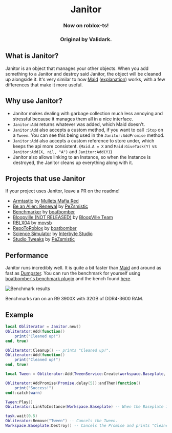 <div align="center">
	<h1><strong>Janitor</strong></h1>
	<h3 href="https://www.npmjs.com/package/@rbxts/janitor">Now on roblox-ts!</h3>
	<h3 href="https://github.com/RoStrap/Events/blob/master/Janitor.lua">Original by Validark.</h3>
</div>
<!--moonwave-hide-before-this-line-->

## What is Janitor?

Janitor is an object that manages your other objects. When you add something to a Janitor and destroy said Janitor, the object will be cleaned up alongside it. It's very similar to how [Maid](https://github.com/Quenty/NevermoreEngine/blob/version2/Modules/Shared/Events/Maid.lua) ([explanation](https://www.youtube.com/watch?v=MOjiKS6F59s)) works, with a few differences that make it more useful.

## Why use Janitor?

- Janitor makes dealing with garbage collection much less annoying and stressful because it manages them all in a nice interface.
- `Janitor:Add` returns whatever was added, which Maid doesn't.
- `Janitor:Add` also accepts a custom method, if you want to call `:Stop` on a `Tween`. You can see this being used in the `Janitor:AddPromise` method.
- `Janitor:Add` also accepts a custom reference to store under, which keeps the api more consistent. (`Maid.A = X` and `Maid:GiveTask(Y)` vs `Janitor:Add(X, nil, "A")` and `Janitor:Add(Y)`)
- Janitor also allows linking to an Instance, so when the Instance is destroyed, the Janitor cleans up everything along with it.

## Projects that use Janitor

If your project uses Janitor, leave a PR on the readme!

- [Armtastic](https://www.roblox.com/games/6242582774/SHOP-Armtastic-Alpha) by [Mullets Mafia Red](https://www.roblox.com/groups/9160772/Mullet-Mafia-Red#!/about)
- [Be an Alien: Renewal](https://www.roblox.com/games/463915360/Be-an-Alien-Renewal) by [PeZsmistic](https://www.roblox.com/users/121643/profile)
- [Benchmarker](https://www.roblox.com/library/5853950046/Benchmarker) by [boatbomber](https://www.roblox.com/users/33655127/profile/)
- [Bloopville (NOT RELEASED)](https://www.roblox.com/games/1919575283/BloopVille0) by [BloopVille Team](https://www.bloopville.com/)
- [RBLX04](https://www.roblox.com/games/5040794421/RBLX04-A-ROBLOX-2004-Simulation) by [movsb](https://www.roblox.com/games/5040794421/RBLX04-A-ROBLOX-2004-Simulation)
- [RepoToRoblox](https://www.roblox.com/library/6284281701/RepoToRoblox) by [boatbomber](https://www.roblox.com/users/33655127/profile)
- [Science Simulator](https://www.roblox.com/games/5414779423/5M-EVENT-Science-Simulator) by [Interbyte Studio](https://www.roblox.com/groups/5126818/Interbyte-Studio#!/about)
- [Studio Tweaks](https://www.roblox.com/library/5601031949/Studio-Tweaks) by [PeZsmistic](https://www.roblox.com/users/121643/profile)

## Performance

Janitor runs incredibly well. It is quite a bit faster than [Maid](https://github.com/Quenty/NevermoreEngine/blob/version2/Modules/Shared/Events/Maid.lua) and around as fast as [Dumpster](https://gist.github.com/Fraktality/f0ab4ad950698e9f08bb01bea486845e). You can run the benchmark for yourself using [boatbomber's benchmark plugin](https://devforum.roblox.com/t/benchmarker-plugin-compare-function-speeds-with-graphs-percentiles-and-more/829912) and the bench found [here](https://github.com/boatbomber/BenchmarkerLibrary).

![Benchmark results](https://cdn.discordapp.com/attachments/507950082285502465/807365433388433408/unknown.png)

Benchmarks ran on an R9 3900X with 32GB of DDR4-3600 RAM.

## Example

```lua
local Obliterator = Janitor.new()
Obliterator:Add(function()
	print("Cleaned up!")
end, true)

Obliterator:Cleanup() -- prints "Cleaned up!".
Obliterator:Add(function()
	print("Cleaned up!")
end, true)

local Tween = Obliterator:Add(TweenService:Create(workspace.Baseplate, TweenInfo.new(1), {Transparency = 1}), "Stop", "Tween")

Obliterator:AddPromise(Promise.delay(5)):andThen(function()
	print("Success!")
end):catch(warn)

Tween:Play()
Obliterator:LinkToInstance(Workspace.Baseplate) -- When the Baseplate is destroyed, the Tween will be stopped.

task.wait(0.5)
Obliterator:Remove("Tween") -- Cancels the Tween.
Workspace.Baseplate:Destroy() -- Cancels the Promise and prints "Cleaned up!" again.
```
